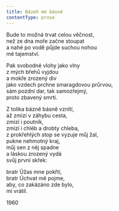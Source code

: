 ```yaml
---
title: Bázeň mé básně
contentType: prose
---
```


<section>

Bude to možná trvat celou věčnost,  
než ze dna moře začne stoupat  
a nahé po vodě půjde suchou nohou  
mé tajemství.

Pak svobodné vlohy jako vlny  
z mých břehů vyjdou  
a mokře zrozený div  
jako vzdech prchne smaragdovou průrvou,  
sám pozdní dar, tak samozřejmý,  
proto zbavený smrti.

Z tolika bázně básně vznítí,  
až zmizí v záhybu cesta,  
zmizí i poutník,  
zmizí i chléb a drobty chleba,  
z prokřehlých stop se vyzuje můj žal,  
pukne nehmotný kraj,  
můj sen z něj spadne  
a láskou zrozený vydá  
svůj první skřek:

bratr Úžas mne pokřtí,  
bratr Úchvat mě pojme,  
aby, co zakázáno zde bylo,  
mi vrátil.

1960

</section>

